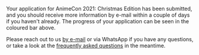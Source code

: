 Your application for AnimeCon 2021: Christmas Edition has been submitted, and you should receive
more information by e-mail within a couple of days if you haven't already. The progress of your
application can be seen in the coloured bar above.

Please reach out to us [by e-mail](mailto:gopherplanning@animecon.nl) or via WhatsApp if you have
any questions, or take a look at the [frequently asked questions](faq.html) in the meantime.
